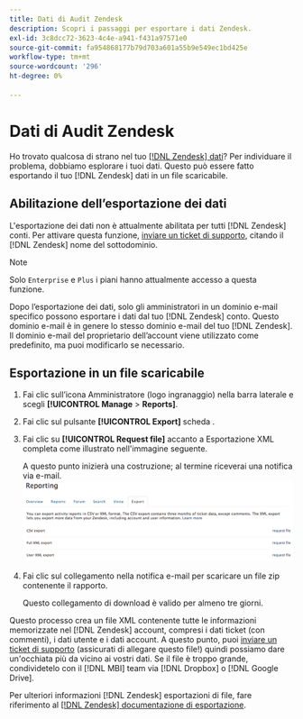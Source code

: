 ```yaml
---
title: Dati di Audit Zendesk
description: Scopri i passaggi per esportare i dati Zendesk.
exl-id: 3c8dcc72-3623-4c4e-a941-f431a97571e0
source-git-commit: fa954868177b79d703a601a55b9e549ec1bd425e
workflow-type: tm+mt
source-wordcount: '296'
ht-degree: 0%

---
```


# Dati di Audit Zendesk

Ho trovato qualcosa di strano nel tuo [[!DNL Zendesk] dati](../integrations/exp-zendesk-data.md)? Per individuare il problema, dobbiamo esplorare i tuoi dati. Questo può essere fatto esportando il tuo [!DNL Zendesk] dati in un file scaricabile.

## Abilitazione dell’esportazione dei dati

L&#39;esportazione dei dati non è attualmente abilitata per tutti [!DNL Zendesk] conti. Per attivare questa funzione, [inviare un ticket di supporto](https://experienceleague.adobe.com/docs/commerce-knowledge-base/kb/troubleshooting/miscellaneous/mbi-service-policies.html?lang=en), citando il [!DNL Zendesk] nome del sottodominio.

>[!NOTE]
>
>Solo `Enterprise` e `Plus` i piani hanno attualmente accesso a questa funzione.

Dopo l’esportazione dei dati, solo gli amministratori in un dominio e-mail specifico possono esportare i dati dal tuo [!DNL Zendesk] conto. Questo dominio e-mail è in genere lo stesso dominio e-mail del tuo [!DNL Zendesk]. Il dominio e-mail del proprietario dell’account viene utilizzato come predefinito, ma puoi modificarlo se necessario.

## Esportazione in un file scaricabile

1. Fai clic sull’icona Amministratore (logo ingranaggio) nella barra laterale e scegli **[!UICONTROL Manage** > **Reports]**.
1. Fai clic sul pulsante **[!UICONTROL Export]** scheda .
1. Fai clic su **[!UICONTROL Request file]** accanto a Esportazione XML completa come illustrato nell&#39;immagine seguente.

   A questo punto inizierà una costruzione; al termine riceverai una notifica via e-mail.
   ![reports_export_new.png](../../../assets/reports_export_new.png)

1. Fai clic sul collegamento nella notifica e-mail per scaricare un file zip contenente il rapporto.

   Questo collegamento di download è valido per almeno tre giorni.

Questo processo crea un file XML contenente tutte le informazioni memorizzate nel [!DNL Zendesk] account, compresi i dati ticket (con commenti), i dati utente e i dati account. A questo punto, puoi [inviare un ticket di supporto](https://experienceleague.adobe.com/docs/commerce-knowledge-base/kb/troubleshooting/miscellaneous/mbi-service-policies.html?lang=en) (assicurati di allegare questo file!) quindi possiamo dare un&#39;occhiata più da vicino ai vostri dati. Se il file è troppo grande, condividetelo con il [!DNL MBI] team via [!DNL Dropbox] o [!DNL Google Drive].

Per ulteriori informazioni [!DNL Zendesk] esportazioni di file, fare riferimento al [[!DNL Zendesk] documentazione di esportazione](https://support.zendesk.com/hc/en-us/articles/4408886165402-Exporting-data-to-a-JSON-CSV-or-XML-file).
